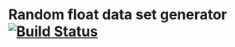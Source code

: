 # Random float data set generator [![Build Status](https://travis-ci.org/molsm/random-float-data-set-generator.svg?branch=master)](https://travis-ci.org/molsm/random-float-data-set-generator)